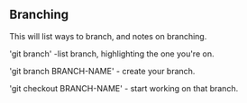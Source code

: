 ## Branching

This will list ways to branch, and notes on branching.

'git branch' -list branch, highlighting the one you're on.

'git branch BRANCH-NAME' - create your branch.

'git checkout BRANCH-NAME' - start working on that branch.

